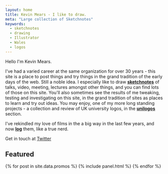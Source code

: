```yaml
---
layout: home
title: Kevin Mears - I like to draw.
meta: "Large collection of Sketchnotes"
keywords:
  - sketchnotes
  - drawing
  - Illustrator
  - Wales
  - logos
---
```


Hello I'm Kevin Mears.

I've had a varied career at the same organization for over 30 years - this site is a place to post things and try things in the grand tradition of the early days of the web. Still a noble idea. I especially like to draw **[sketchnotes][sketch]** of talks, video, meeting, lectures amongst other things, and you can find lots of those on this site. You'll also sometimes see the results of me tweaking, testing and investigating on this site, in the grand tradition of sites as places to learn and try out ideas. You may enjoy, one of my more long standing projects - a collection and review of UK university logos, in the **[unilogos][logos]** section.

I've rekindled my love of films in the a big way in the last few years, and now **[log][films]** them, like a true nerd.

Get in touch at [Twitter](https://www.twitter.com/mearso)

## Featured

<section>
    {% for post in site.data.promos %}
      {% include panel.html %}
    {% endfor %}
</section>

[sketch]: /sketchnotes
[logos]: /unilogos
[films]: /watched